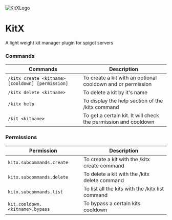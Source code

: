 ![KitXLogo](../blob/main/KitXLogo.png)
# KitX
A light weight kit manager plugin for spigot servers

### Commands
Commands | Description 
--- | ---
`/kitx create <kitname> [cooldown] [permission]` | To create a kit with an optional cooldown and or permission
`/kitx delete <kitname>` | To delete a kit by it's name
`/kitx help` | To display the help section of the /kitx command
`/kit <kitname>` | To get a certain kit. It will check the permission and cooldown

### Permissions
Permission | Description 
--- | ---
`kitx.subcommands.create` | To create a kit with the /kitx create command
`kitx.subcommands.delete` | To delete a kit with the /kitx delete command
`kitx.subcommands.list` | To list all the kits with the /kitx list command
`kit.cooldown.<kitname>.bypass` | To bypass a certain kits cooldown